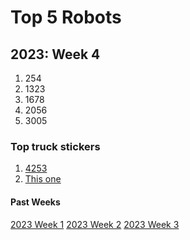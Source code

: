 # Top 5 Robots
## 2023: Week 4

1. 254
2. 1323
3. 1678
4. 2056
5. 3005

### Top truck stickers
1. [4253](https://youtu.be/cNGnLnfMeZU)
2. [This one](https://res.cloudinary.com/teepublic/image/private/s--H3CAu33H--/t_Resized%20Artwork/c_fit,g_north_west,h_954,w_954/co_000000,e_outline:48/co_000000,e_outline:inner_fill:48/co_ffffff,e_outline:48/co_ffffff,e_outline:inner_fill:48/co_bbbbbb,e_outline:3:1000/c_mpad,g_center,h_1260,w_1260/b_rgb:eeeeee/t_watermark_lock/c_limit,f_auto,h_630,q_90,w_630/v1654224880/production/designs/31146773_0.jpg)


#### Past Weeks

[2023 Week 1](2023_week1.md)
[2023 Week 2](2023_week2.md)
[2023 Week 3](2023_week3.md)
